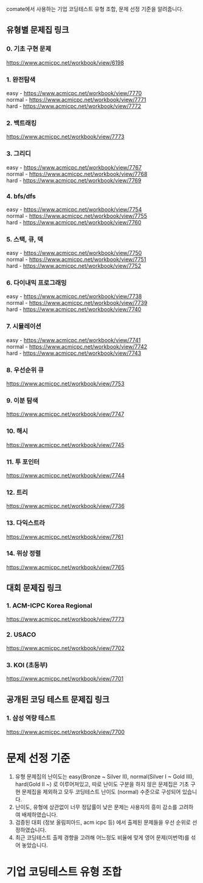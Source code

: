 
comate에서 사용하는 기업 코딩테스트 유형 조합, 문제 선정 기준을 알려줍니다.


## 유형별 문제집 링크

### 0. 기초 구현 문제
https://www.acmicpc.net/workbook/view/6198<br>

### 1. 완전탐색
easy - https://www.acmicpc.net/workbook/view/7770<br>
normal - https://www.acmicpc.net/workbook/view/7771<br>
hard - https://www.acmicpc.net/workbook/view/7772<br>

### 2. 백트래킹
https://www.acmicpc.net/workbook/view/7773<br>

### 3. 그리디
easy - https://www.acmicpc.net/workbook/view/7767<br>
normal - https://www.acmicpc.net/workbook/view/7768<br>
hard - https://www.acmicpc.net/workbook/view/7769<br>

### 4. bfs/dfs
easy - https://www.acmicpc.net/workbook/view/7754<br>
normal - https://www.acmicpc.net/workbook/view/7755<br>
hard - https://www.acmicpc.net/workbook/view/7760<br>

### 5. 스택, 큐, 덱
easy - https://www.acmicpc.net/workbook/view/7750<br>
normal - https://www.acmicpc.net/workbook/view/7751<br>
hard - https://www.acmicpc.net/workbook/view/7752<br>

### 6. 다이내믹 프로그래밍
easy - https://www.acmicpc.net/workbook/view/7738<br>
normal - https://www.acmicpc.net/workbook/view/7739<br>
hard - https://www.acmicpc.net/workbook/view/7740<br>

### 7. 시뮬레이션
easy - https://www.acmicpc.net/workbook/view/7741<br>
normal - https://www.acmicpc.net/workbook/view/7742<br>
hard - https://www.acmicpc.net/workbook/view/7743<br>

### 8. 우선순위 큐
https://www.acmicpc.net/workbook/view/7753<br>

### 9. 이분 탐색
https://www.acmicpc.net/workbook/view/7747<br>

### 10. 해시
https://www.acmicpc.net/workbook/view/7745<br>

### 11. 투 포인터
https://www.acmicpc.net/workbook/view/7744<br>

### 12. 트리
https://www.acmicpc.net/workbook/view/7736<br>

### 13. 다익스트라
https://www.acmicpc.net/workbook/view/7761<br>

### 14. 위상 정렬
https://www.acmicpc.net/workbook/view/7765<br>


## 대회 문제집 링크

### 1. ACM-ICPC Korea Regional
https://www.acmicpc.net/workbook/view/7773<br>

### 2. USACO
https://www.acmicpc.net/workbook/view/7702<br>

### 3. KOI (초등부)
https://www.acmicpc.net/workbook/view/7701<br>


## 공개된 코딩 테스트 문제집 링크

### 1. 삼성 역량 테스트
https://www.acmicpc.net/workbook/view/7700<br>


# 문제 선정 기준

1. 유형 문제집의 난이도는 easy(Bronze ~ Silver II), normal(Silver I ~ Gold III), hard(Gold II ~) 로 이루어져있고, 따로 난이도 구분을 하지 않은 문제집은 기초 구현 문제집을 제외하고 모두 코딩테스트 난이도 (normal) 수준으로 구성되어 있습니다.
2. 난이도, 유형에 상관없이 너무 정답률이 낮은 문제는 사용자의 흥미 감소를 고려하여 배제하였습니다.
3. 검증된 대회 (정보 올림피아드, acm icpc 등) 에서 출제된 문제들을 우선 순위로 선정하였습니다.
4. 최근 코딩테스트 출제 경향을 고려해 어느정도 비율에 맞게 영어 문제(미번역)를 섞어 놓았습니다.


# 기업 코딩테스트 유형 조합
